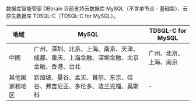 数据库智能管家 DBbrain 目前支持云数据库 MySQL（不含单节点 - 基础型）、云原生数据库 TDSQL-C（TDSQL-C for MySQL）。


| 地域              | MySQL |   TDSQL-C for MySQL           |
| ---------------- | ------------------------------- | -------------------- | 
|  中国            | 广州、深圳、北京、上海、南京、天津、成都、重庆、上海金融、深圳金融、北京金融、香港、台北 | 广州、北京、上海、南京 |
| 其他国家和地区 |     新加坡、曼谷、孟买、首尔、东京、硅谷、弗吉尼亚、多伦多、法兰克福、莫斯科   |      -                |  
